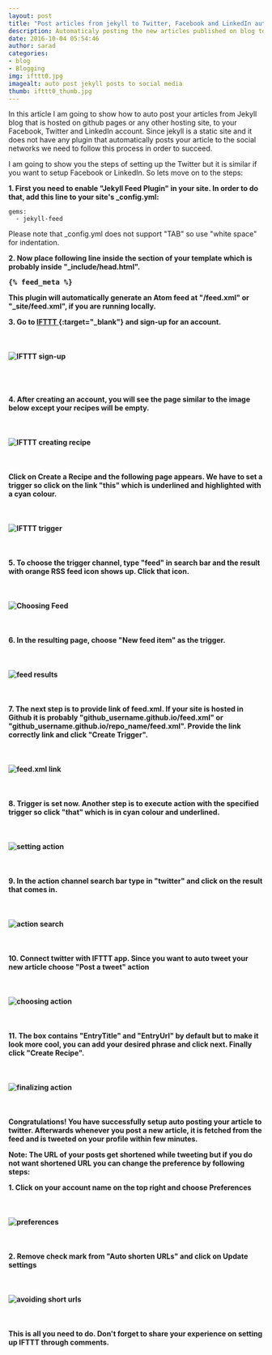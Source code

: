 ```yaml
---
layout: post
title: "Post articles from jekyll to Twitter, Facebook and LinkedIn automatically"
description: Automaticaly posting the new articles published on blog to social media in Jekyll can be obtained with IFTTT. Put jekyll-feed plugin inside your _config.yml file and in the head section of your html file, put the feed_meta code.
date: 2016-10-04 05:54:46
author: sarad
categories:
- blog
- Blogging
img: ifttt0.jpg
imagealt: auto post jekyll posts to social media
thumb: ifttt0_thumb.jpg
---
```

In this article I am going to show how to auto post your articles from Jekyll blog that is hosted on github pages or any other hosting site, to your Facebook, Twitter and LinkedIn account. Since jekyll is a static site and it does not have any plugin that automatically posts your article to the social networks we need to follow this process in order to succeed. <!--more-->

I am going to show you the steps of setting up the Twitter but it is similar if you want to setup Facebook or LinkedIn. So lets move on to the steps:

<b>1. First you need to enable "Jekyll Feed Plugin" in your site. In order to do that, add this line to your site's _config.yml:</b>

	gems:
	  - jekyll-feed

Please note that _config.yml does not support "TAB" so use "white space" for indentation.

<b>2. Now place following line inside the <head> section of your template which is probably inside "_include/head.html".

<pre>&#123;% feed_meta %}</pre>

This plugin will automatically generate an Atom feed at "/feed.xml" or "_site/feed.xml", if you are running locally.

<b>3. Go to [IFTTT <i class="fa fa-external-link" aria-hidden="true"></i>](https://ifttt.com/){:target="_blank"} and sign-up for an account.</b>
<br><br><br><br>
<img src="/assets/img/blog/ifttt1.jpg" alt="IFTTT sign-up">
<br><br><br><br><br>
<b>4. After creating an account, you will see the page similar to the image below except your recipes will be empty.</b>
<br><br><br><br>
<img src="/assets/img/blog/ifttt2.jpg" alt="IFTTT creating recipe">
<br><br><br><br>
<b>Click on Create a Recipe and the following page appears. We have to set a trigger so click on the link "this" which is underlined and highlighted with a cyan colour.</b>
<br><br><br><br>
<img src="/assets/img/blog/ifttt3.jpg" alt="IFTTT trigger">
<br><br><br><br>
<b>5. To choose the trigger channel, type "feed" in search bar and the result with orange RSS feed icon shows up. Click that icon.</b>
<br><br><br><br>
<img src="/assets/img/blog/ifttt4.jpg" alt="Choosing Feed">
<br><br><br><br>
<b>6. In the resulting page, choose "New feed item" as the trigger.</b>
<br><br><br><br>
<img src="/assets/img/blog/ifttt5.jpg" alt="feed results">
<br><br><br><br>
<b>7. The next step is to provide link of feed.xml. If your site is hosted in Github it is probably "github_username.github.io/feed.xml" or "github_username.github.io/repo_name/feed.xml". Provide the link correctly link and click "Create Trigger".</b>
<br><br><br><br>
<img src="/assets/img/blog/ifttt6.jpg" alt="feed.xml link">
<br><br><br><br>
<b>8. Trigger is set now. Another step is to execute action with the specified trigger so click "that" which is in cyan colour and underlined.
<br><br><br><br>
<img src="/assets/img/blog/ifttt7.jpg" alt="setting action">
<br><br><br><br>
<b>9. In the action channel search bar type in "twitter" and click on the result that comes in.</b>
<br><br><br><br>
<img src="/assets/img/blog/ifttt8.jpg" alt="action search">
<br><br><br><br>
<b>10. Connect twitter with IFTTT app. Since you want to auto tweet your new article choose "Post a tweet" action</b>
<br><br><br><br>
<img src="/assets/img/blog/ifttt9.jpg" alt="choosing action">
<br><br><br><br>
<b>11. The box contains "EntryTitle" and "EntryUrl" by default but to make it look more cool, you can add your desired phrase and click next. Finally click "Create Recipe".</b>
<br><br><br><br>
<img src="/assets/img/blog/ifttt10.jpg" alt="finalizing action">
<br><br><br><br>
Congratulations! You have successfully setup auto posting your article to twitter. Afterwards whenever you post a new article, it is fetched from the feed and is tweeted on your profile within few minutes.

Note: The URL of your posts get shortened while tweeting but if you do not want shortened URL you can change the preference by following steps:

<b>1. Click on your account name on the top right and choose Preferences</b>
<br><br><br><br>
<img src="/assets/img/blog/ifttt11.jpg" alt="preferences">
<br><br><br><br>
<b>2. Remove check mark from "Auto shorten URLs" and click on Update settings</b>
<br><br><br><br>
<img src="/assets/img/blog/ifttt12.jpg" alt="avoiding short urls">
<br><br><br><br>
This is all you need to do. Don't forget to share your experience on setting up IFTTT through comments.